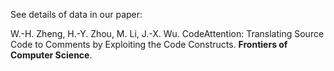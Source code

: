 

See details of data in our paper:

W.-H. Zheng, H.-Y. Zhou, M. Li, J.-X. Wu. CodeAttention: Translating Source Code to Comments by Exploiting the Code Constructs. __Frontiers of Computer Science__.
